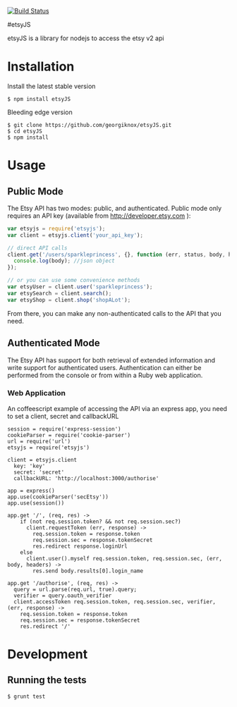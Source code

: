 [![Build Status](https://travis-ci.org/GeorgiCodes/etsyJS.svg?branch=master)](https://travis-ci.org/GeorgiCodes/etsyJS)

#etsyJS

etsyJS is a library for nodejs to access the etsy v2 api

# Installation
Install the latest stable version
```
$ npm install etsyJS
```

Bleeding edge version
```
$ git clone https://github.com/georgiknox/etsyJS.git
$ cd etsyJS
$ npm install
```

# Usage

## Public Mode
The Etsy API has two modes: public, and authenticated. Public mode only requires an API key (available from http://developer.etsy.com ):

```js
var etsyjs = require('etsyjs');
var client = etsyjs.client('your_api_key');

// direct API calls
client.get('/users/sparkleprincess', {}, function (err, status, body, headers) {
  console.log(body); //json object
});

// or you can use some convenience methods
var etsyUser = client.user('sparkleprincess');
var etsySearch = client.search();
var etsyShop = client.shop('shopALot');
```
From there, you can make any non-authenticated calls to the API that you need.

## Authenticated Mode
The Etsy API has support for both retrieval of extended information and write support for authenticated users. Authentication can either be performed from the console or from within a Ruby web application.

### Web Application
An coffeescript example of accessing the API via an express app, you need to set a client, secret and callbackURL

```
session = require('express-session')
cookieParser = require('cookie-parser')
url = require('url')
etsyjs = require('etsyjs')

client = etsyjs.client
  key: 'key'
  secret: 'secret'
  callbackURL: 'http://localhost:3000/authorise'

app = express()
app.use(cookieParser('secEtsy'))
app.use(session())

app.get '/', (req, res) ->
    if (not req.session.token? && not req.session.sec?)
      client.requestToken (err, response) ->
        req.session.token = response.token
        req.session.sec = response.tokenSecret
        res.redirect response.loginUrl
    else
      client.user().myself req.session.token, req.session.sec, (err, body, headers) ->
        res.send body.results[0].login_name

app.get '/authorise', (req, res) ->
  query = url.parse(req.url, true).query;
  verifier = query.oauth_verifier
  client.accessToken req.session.token, req.session.sec, verifier, (err, response) ->
    req.session.token = response.token
    req.session.sec = response.tokenSecret
    res.redirect '/'
```

# Development

## Running the tests
```js
$ grunt test
```
